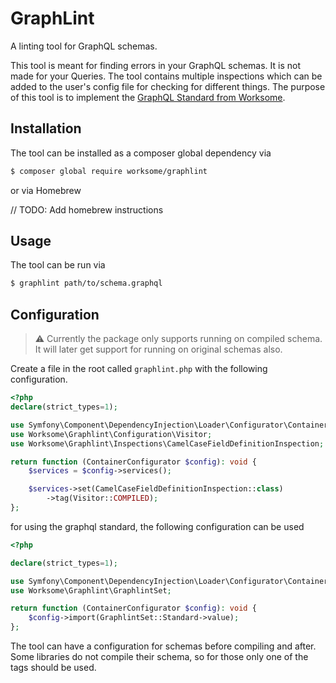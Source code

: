 # GraphLint

A linting tool for GraphQL schemas. 

This tool is meant for finding errors in your GraphQL schemas.
It is not made for your Queries.
The tool contains multiple inspections which can be added to the user's config file for checking for different things.
The purpose of this tool is
to implement the [GraphQL Standard from Worksome](https://github.com/worksome/graphql-standards).

## Installation
The tool can be installed as a composer global dependency via
```bash
$ composer global require worksome/graphlint
```
or via Homebrew 

// TODO: Add homebrew instructions

## Usage
The tool can be run via
```bash
$ graphlint path/to/schema.graphql
```

## Configuration


> ⚠️ Currently the package only supports running on compiled schema.
> It will later get support for running on original schemas also.

Create a file in the root called `graphlint.php` with the following configuration.

```php
<?php
declare(strict_types=1);

use Symfony\Component\DependencyInjection\Loader\Configurator\ContainerConfigurator;
use Worksome\Graphlint\Configuration\Visitor;
use Worksome\Graphlint\Inspections\CamelCaseFieldDefinitionInspection;

return function (ContainerConfigurator $config): void {
    $services = $config->services();

    $services->set(CamelCaseFieldDefinitionInspection::class)
        ->tag(Visitor::COMPILED);
};
```

for using the graphql standard, the following configuration can be used
```php
<?php

declare(strict_types=1);

use Symfony\Component\DependencyInjection\Loader\Configurator\ContainerConfigurator;
use Worksome\Graphlint\GraphlintSet;

return function (ContainerConfigurator $config): void {
    $config->import(GraphlintSet::Standard->value);
};
```


The tool can have a configuration for schemas before compiling and after.
Some libraries do not compile their schema, so for those only one of the tags should be used.